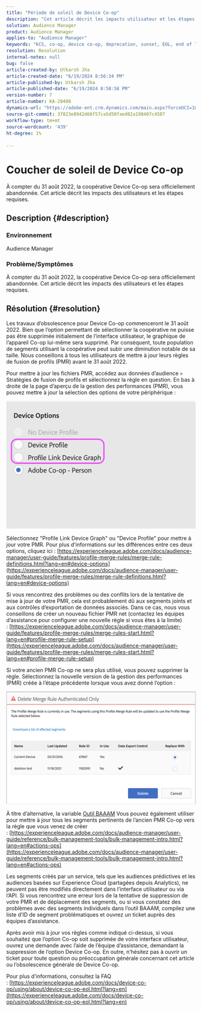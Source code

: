 ```yaml
---
title: "Période de soleil de Device Co-op"
description: "Cet article décrit les impacts utilisateur et les étapes requises pour l’obsolescence du créneau de Device Co-op"
solution: Audience Manager
product: Audience Manager
applies-to: "Audience Manager"
keywords: "KCS, co-op, device co-op, deprecation, sunset, EOL, end of life, PMR, profile merge rule, device combinaison, device profile"
resolution: Resolution
internal-notes: null
bug: false
article-created-by: Utkarsh Jha
article-created-date: "6/19/2024 8:56:34 PM"
article-published-by: Utkarsh Jha
article-published-date: "6/19/2024 8:58:58 PM"
version-number: 7
article-number: KA-20400
dynamics-url: "https://adobe-ent.crm.dynamics.com/main.aspx?forceUCI=1&pagetype=entityrecord&etn=knowledgearticle&id=61f96c68-7e2e-ef11-840a-00224809e160"
source-git-commit: 37823e8942d66f57ca5d50faed02a198407c4587
workflow-type: tm+mt
source-wordcount: '439'
ht-degree: 1%

---
```


# Coucher de soleil de Device Co-op


À compter du 31 août 2022, la coopérative Device Co-op sera officiellement abandonnée. Cet article décrit les impacts des utilisateurs et les étapes requises.

## Description {#description}


### Environnement

Audience Manager

### Problème/Symptômes

À compter du 31 août 2022, la coopérative Device Co-op sera officiellement abandonnée. Cet article décrit les impacts des utilisateurs et les étapes requises.


## Résolution {#resolution}


Les travaux d’obsolescence pour Device Co-op commenceront le 31 août 2022. Bien que l’option permettant de sélectionner la coopérative ne puisse pas être supprimée initialement de l’interface utilisateur, le graphique de l’appareil Co-op lui-même sera supprimé. Par conséquent, toute population de segments utilisant la coopérative peut subir une diminution notable de sa taille. Nous conseillons à tous les utilisateurs de mettre à jour leurs règles de fusion de profils (PMR) avant le 31 août 2022.

Pour mettre à jour les fichiers PMR, accédez aux données d’audience `>`  Stratégies de fusion de profils et sélectionnez la règle en question. En bas à droite de la page d’aperçu de la gestion des performances (PMR), vous pouvez mettre à jour la sélection des options de votre périphérique :

![](assets/29cf3d52-d61f-ed11-b83e-0022480868ff.png)

Sélectionnez &quot;Profile Link Device Graph&quot; ou &quot;Device Profile&quot; pour mettre à jour votre PMR. Pour plus d’informations sur les différences entre ces deux options, cliquez ici : [https://experienceleague.adobe.com/docs/audience-manager/user-guide/features/profile-merge-rules/merge-rule-definitions.html?lang=en#device-options](https://experienceleague.adobe.com/docs/audience-manager/user-guide/features/profile-merge-rules/merge-rule-definitions.html?lang=en#device-options)

Si vous rencontrez des problèmes ou des conflits lors de la tentative de mise à jour de votre PMR, cela est probablement dû aux segments joints et aux contrôles d’exportation de données associés. Dans ce cas, nous vous conseillons de créer un nouveau fichier PMR net (contactez les équipes d’assistance pour configurer une nouvelle règle si vous êtes à la limite) : [https://experienceleague.adobe.com/docs/audience-manager/user-guide/features/profile-merge-rules/merge-rules-start.html?lang=en#profile-merge-rule-setup](https://experienceleague.adobe.com/docs/audience-manager/user-guide/features/profile-merge-rules/merge-rules-start.html?lang=en#profile-merge-rule-setup)

Si votre ancien PMR Co-op ne sera plus utilisé, vous pouvez supprimer la règle. Sélectionnez la nouvelle version de la gestion des performances (PMR) créée à l’étape précédente lorsque vous avez donné l’option :

![](assets/82d7968f-9950-ed11-bba2-0022480868ff.png)

À titre d’alternative, la variable [Outil BAAAM](https://experienceleague.adobe.com/docs/audience-manager/user-guide/reference/bulk-management-tools/bulk-management-intro.html?lang=en) Vous pouvez également utiliser pour mettre à jour tous les segments pertinents de l’ancien PMR Co-op vers la règle que vous venez de créer : [https://experienceleague.adobe.com/docs/audience-manager/user-guide/reference/bulk-management-tools/bulk-management-intro.html?lang=en#actions-ops](https://experienceleague.adobe.com/docs/audience-manager/user-guide/reference/bulk-management-tools/bulk-management-intro.html?lang=en#actions-ops)

Les segments créés par un service, tels que les audiences prédictives et les audiences basées sur Experience Cloud (partagées depuis Analytics), ne peuvent pas être modifiés directement dans l’interface utilisateur ou via l’API. Si vous rencontrez une erreur lors de la tentative de suppression de votre PMR et de déplacement des segments, ou si vous constatez des problèmes avec des segments individuels dans l’outil BAAAM, compilez une liste d’ID de segment problématiques et ouvrez un ticket auprès des équipes d’assistance. 

Après avoir mis à jour vos règles comme indiqué ci-dessus, si vous souhaitez que l’option Co-op soit supprimée de votre interface utilisateur, ouvrez une demande avec l’aide de l’équipe d’assistance, demandant la suppression de l’option Device Co-op. En outre, n’hésitez pas à ouvrir un ticket pour toute question ou préoccupation générale concernant cet article ou l’obsolescence générale de Device Co-op.

Pour plus d’informations, consultez la FAQ : [https://experienceleague.adobe.com/docs/device-co-op/using/about/device-co-op-eol.html?lang=en](https://experienceleague.adobe.com/docs/device-co-op/using/about/device-co-op-eol.html?lang=en)
